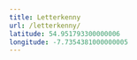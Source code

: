 ```yaml
---
title: Letterkenny
url: /letterkenny/
latitude: 54.951793300000006
longitude: -7.7354381000000005
---
```

